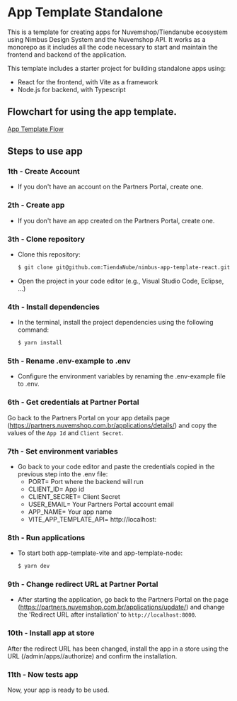 # App Template Standalone

This is a template for creating apps for Nuvemshop/Tiendanube ecosystem using Nimbus Design System and the Nuvemshop API. It works as a monorepo as it includes all the code necessary to start and maintain the frontend and backend of the application.

This template includes a starter project for building standalone apps using:
 - React for the frontend, with Vite as a framework
 - Node.js for backend, with Typescript

## Flowchart for using the app template.
[App Template Flow](https://miro.com/app/board/uXjVMGmp9Zs=/?share_link_id=535177540410)

## Steps to use app
### 1th - Create Account
- If you don't have an account on the Partners Portal, create one.

### 2th - Create app
- If you don't have an app created on the Partners Portal, create one.

### 3th - Clone repository
- Clone this repository:
  ```bash
  $ git clone git@github.com:TiendaNube/nimbus-app-template-react.git
  ```
- Open the project in your code editor (e.g., Visual Studio Code, Eclipse, ...)

### 4th - Install dependencies
- In the terminal, install the project dependencies using the following command:
  ```bash
  $ yarn install
  ```

### 5th - Rename .env-example to .env
- Configure the environment variables by renaming the .env-example file to .env.

### 6th - Get credentials at Partner Portal
Go back to the Partners Portal on your app details page (https://partners.nuvemshop.com.br/applications/details/<app-id>) and copy the values of the `App Id` and `Client Secret`.

### 7th - Set environment variables
- Go back to your code editor and paste the credentials copied in the previous step into the .env file:
  - PORT= Port where the backend will run
  - CLIENT_ID= App id
  - CLIENT_SECRET= Client Secret
  - USER_EMAIL= Your Partners Portal account email
  - APP_NAME= Your app name
  - VITE_APP_TEMPLATE_API= http://localhost:<PORT>

### 8th - Run applications
- To start both app-template-vite and app-template-node:
  ```bash
  $ yarn dev
  ```

### 9th - Change redirect URL at Partner Portal
- After starting the application, go back to the Partners Portal on the page (https://partners.nuvemshop.com.br/applications/update/<app-id>) and change the 'Redirect URL after installation' to `http://localhost:8000`.

### 10th - Install app at store
After the redirect URL has been changed, install the app in a store using the URL (<store-url>/admin/apps/<app-id>/authorize) and confirm the installation.

### 11th - Now tests app
Now, your app is ready to be used.